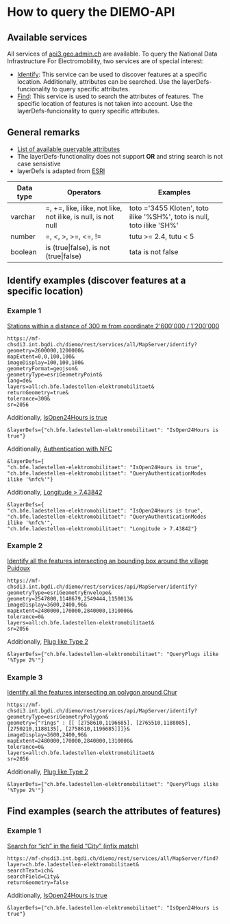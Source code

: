 # How to query the DIEMO-API

## Available services

All services of [api3.geo.admin.ch](http://api3.geo.admin.ch/services/sdiservices.html) are available. To query the National Data Infrastructure For Electromobility, two services are of special interest:
* [Identify](http://api3.geo.admin.ch/services/sdiservices.html#identify-features): This service can be used to discover features at a specific location. Additionally, attributes can be searched. Use the layerDefs-funcionality to query specific attributes.
* [Find](http://api3.geo.admin.ch/services/sdiservices.html#find): This service is used to search the attributes of features. The specific location of features is not taken into account. Use the layerDefs-funcionality to query specific attributes.

## General remarks

* [List of available queryable attributes](https://mf-chsdi3.int.bgdi.ch/diemo/rest/services/all/MapServer/ch.bfe.ladestellen-elektromobilitaet?lang=de)
* The layerDefs-functionality does not support **OR** and string search is not case sensistive
* layerDefs is adapted from [ESRI](https://developers.arcgis.com/rest/services-reference/identify-map-service-.htm)


| Data type    | Operators | Examples |
| --------------- | --------- |--------- |
| varchar | =, +=, like, ilike, not like, not ilike, is null, is not null | toto ='3455 Kloten', toto ilike '%SH%', toto is null, toto ilike 'SH%' |
| number |  =, <, >, >=, <=, != | tutu >= 2.4, tutu < 5 |
| boolean | is (true\|false), is not (true\|false) | tata is not false |


## Identify examples (discover features at a specific location)

### Example 1

[Stations within a distance of 300 m from coordinate 2'600'000 / 1'200'000](https://mf-chsdi3.int.bgdi.ch/diemo/rest/services/all/MapServer/identify?geometry=2600000,1200000&mapExtent=0,0,100,100&imageDisplay=100,100,100&geometryFormat=geojson&geometryType=esriGeometryPoint&lang=fr&layers=all:ch.bfe.ladestellen-elektromobilitaet&returnGeometry=true&tolerance=300&sr=2056)

```
https://mf-chsdi3.int.bgdi.ch/diemo/rest/services/all/MapServer/identify?
geometry=2600000,1200000&
mapExtent=0,0,100,100&
imageDisplay=100,100,100&
geometryFormat=geojson&
geometryType=esriGeometryPoint&
lang=de&
layers=all:ch.bfe.ladestellen-elektromobilitaet&
returnGeometry=true&
tolerance=300&
sr=2056
```

Additionally, [IsOpen24Hours is true](https://mf-chsdi3.int.bgdi.ch/diemo/rest/services/all/MapServer/identify?geometry=2600000,1200000&mapExtent=0,0,100,100&imageDisplay=100,100,100&geometryFormat=geojson&geometryType=esriGeometryPoint&lang=fr&layers=all:ch.bfe.ladestellen-elektromobilitaet&returnGeometry=true&tolerance=300&sr=2056&layerDefs={%22ch.bfe.ladestellen-elektromobilitaet%22:%22IsOpen24Hours%20is%20true%22})

```
&layerDefs={"ch.bfe.ladestellen-elektromobilitaet": "IsOpen24Hours is true"}
```
Additionally, [Authentication with NFC](https://mf-chsdi3.int.bgdi.ch/diemo/rest/services/all/MapServer/identify?geometry=2600000,1200000&mapExtent=0,0,100,100&imageDisplay=100,100,100&geometryFormat=geojson&geometryType=esriGeometryPoint&lang=fr&layers=all:ch.bfe.ladestellen-elektromobilitaet&returnGeometry=true&tolerance=300&sr=2056&layerDefs={%22ch.bfe.ladestellen-elektromobilitaet%22:%20%22IsOpen24Hours%20is%20true%22,%20%22ch.bfe.ladestellen-elektromobilitaet%22:%22QueryAuthenticationModes%20ilike%20%27%nfc%%27%22})

```
&layerDefs={
"ch.bfe.ladestellen-elektromobilitaet": "IsOpen24Hours is true", 
"ch.bfe.ladestellen-elektromobilitaet": "QueryAuthenticationModes ilike '%nfc%'"}
```

Additionally, [Longitude > 7.43842](https://mf-chsdi3.int.bgdi.ch/diemo/rest/services/all/MapServer/identify?geometry=2600000,1200000&mapExtent=0,0,100,100&imageDisplay=100,100,100&geometryFormat=geojson&geometryType=esriGeometryPoint&lang=fr&layers=all:ch.bfe.ladestellen-elektromobilitaet&returnGeometry=true&tolerance=300&sr=2056&layerDefs={%22ch.bfe.ladestellen-elektromobilitaet%22:%20%22IsOpen24Hours%20is%20true%22,%20%22ch.bfe.ladestellen-elektromobilitaet%22:%22QueryAuthenticationModes%20ilike%20%27%nfc%%27%22,%20%22ch.bfe.ladestellen-elektromobilitaet%22:%22Longitude%20%3E%207.43842%22})

```
&layerDefs={
"ch.bfe.ladestellen-elektromobilitaet": "IsOpen24Hours is true", 
"ch.bfe.ladestellen-elektromobilitaet": "QueryAuthenticationModes ilike '%nfc%'", 
"ch.bfe.ladestellen-elektromobilitaet": "Longitude > 7.43842"}
```

### Example 2

[Identify all the features intersecting an bounding box around the village Puidoux](https://mf-chsdi3.int.bgdi.ch/diemo/rest/services/api/MapServer/identify?geometryType=esriGeometryEnvelope&geometry=2547800,1148679,2549444,1150013&imageDisplay=3600,2400,96&mapExtent=2480000,170000,2840000,1310000&tolerance=0&layers=all:ch.bfe.ladestellen-elektromobilitaet&sr=2056)

```
https://mf-chsdi3.int.bgdi.ch/diemo/rest/services/api/MapServer/identify?
geometryType=esriGeometryEnvelope&
geometry=2547800,1148679,2549444,1150013&
imageDisplay=3600,2400,96&
mapExtent=2480000,170000,2840000,1310000&
tolerance=0&
layers=all:ch.bfe.ladestellen-elektromobilitaet&
sr=2056
```

Additionally, [Plug like Type 2](
https://mf-chsdi3.int.bgdi.ch/diemo/rest/services/api/MapServer/identify?geometryType=esriGeometryEnvelope&geometry=2547800,1148679,2549444,1150013&imageDisplay=3600,2400,96&mapExtent=2480000,170000,2840000,1310000&tolerance=0&layers=all:ch.bfe.ladestellen-elektromobilitaet&sr=2056&layerDefs={%22ch.bfe.ladestellen-elektromobilitaet%22:%20%22QueryPlugs%20ilike%20%27%Type%202%%27%22})

```
&layerDefs={"ch.bfe.ladestellen-elektromobilitaet": "QueryPlugs ilike '%Type 2%'"}
```

### Example 3

[Identify all the features intersecting an polygon around Chur](https://mf-chsdi3.int.bgdi.ch/diemo/rest/services/api/MapServer/identify?geometryType=esriGeometryPolygon&geometry={%22rings%22%20:%20[[%20[2758610,1196685],%20[2765510,1188085],%20[2750210,1188135],%20[2758610,1196685]]]}&imageDisplay=3600,2400,96&mapExtent=2480000,170000,2840000,1310000&tolerance=0&layers=all:ch.bfe.ladestellen-elektromobilitaet&sr=2056)

```
https://mf-chsdi3.int.bgdi.ch/diemo/rest/services/api/MapServer/identify?
geometryType=esriGeometryPolygon&
geometry={"rings" : [[ [2758610,1196685], [2765510,1188085], [2750210,1188135], [2758610,1196685]]]}&
imageDisplay=3600,2400,96&
mapExtent=2480000,170000,2840000,1310000&
tolerance=0&
layers=all:ch.bfe.ladestellen-elektromobilitaet&
sr=2056
```

Additionally, [Plug like Type 2](https://mf-chsdi3.int.bgdi.ch/diemo/rest/services/api/MapServer/identify?geometryType=esriGeometryPolygon&geometry={%22rings%22%20:%20[[%20[2758610,1196685],%20[2765510,1188085],%20[2750210,1188135],%20[2758610,1196685]]]}&imageDisplay=3600,2400,96&mapExtent=2480000,170000,2840000,1310000&tolerance=0&layers=all:ch.bfe.ladestellen-elektromobilitaet&sr=2056&layerDefs={%22ch.bfe.ladestellen-elektromobilitaet%22:%20%22QueryPlugs%20ilike%20'%Type%202%'%22})

```
&layerDefs={"ch.bfe.ladestellen-elektromobilitaet": "QueryPlugs ilike '%Type 2%'"}
```


## Find examples (search the attributes of features)

### Example 1

[Search for “ich” in the field “City” (infix match)](https://mf-chsdi3.int.bgdi.ch/diemo/rest/services/all/MapServer/find?layer=ch.bfe.ladestellen-elektromobilitaet&searchText=ich&searchField=City&returnGeometry=false)

```
https://mf-chsdi3.int.bgdi.ch/diemo/rest/services/all/MapServer/find?
layer=ch.bfe.ladestellen-elektromobilitaet&
searchText=ich&
searchField=City&
returnGeometry=false
```

Additionally, [IsOpen24Hours is true](https://mf-chsdi3.int.bgdi.ch/diemo/rest/services/all/MapServer/find?layer=ch.bfe.ladestellen-elektromobilitaet&searchText=ich&searchField=City&returnGeometry=false&layerDefs={%22ch.bfe.ladestellen-elektromobilitaet%22:%20%22IsOpen24Hours%20is%20true%22})

```
&layerDefs={"ch.bfe.ladestellen-elektromobilitaet": "IsOpen24Hours is true"}
```
